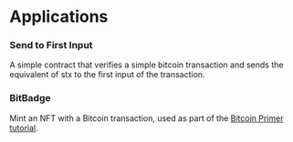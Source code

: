 # Applications

### Send to First Input

A simple contract that verifies a simple bitcoin transaction and sends the equivalent of stx to the first input of the transaction.

### BitBadge

Mint an NFT with a Bitcoin transaction, used as part of the [Bitcoin Primer tutorial](https://bitcoinprimer.dev).

